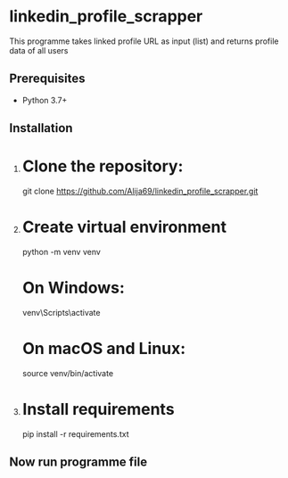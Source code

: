 # linkedin_profile_scrapper
This programme takes linked profile URL as input (list) and returns profile data of all users

## Prerequisites
- Python 3.7+

## Installation
1. # Clone the repository:
   git clone https://github.com/Alija69/linkedin_profile_scrapper.git

2. # Create virtual environment
     python -m venv venv
   # On Windows:
    venv\Scripts\activate
   # On macOS and Linux:
    source venv/bin/activate
   
3. # Install requirements
    pip install -r requirements.txt
   
## Now run programme file
